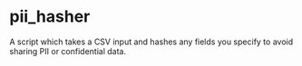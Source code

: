 # pii_hasher
A script which takes a CSV input and hashes any fields you specify to avoid sharing PII or confidential data.
